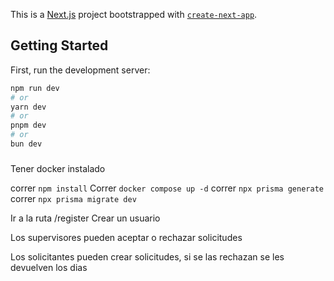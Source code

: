 This is a [Next.js](https://nextjs.org) project bootstrapped with [`create-next-app`](https://nextjs.org/docs/app/api-reference/cli/create-next-app).

## Getting Started

First, run the development server:

```bash
npm run dev
# or
yarn dev
# or
pnpm dev
# or
bun dev
```

###

Tener docker instalado

correr ```npm install```
Correr ```docker compose up -d```
correr ```npx prisma generate```
correr ```npx prisma migrate dev```

Ir a la ruta /register
Crear un usuario

Los supervisores pueden aceptar o rechazar solicitudes

Los solicitantes pueden crear solicitudes,
si se las rechazan se les devuelven los dias
